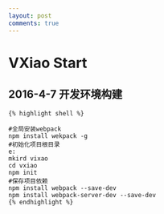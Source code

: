 ```yaml
---
layout: post
comments: true
---
```

# VXiao Start

## 2016-4-7 开发环境构建
    {% highlight shell %}
    
    #全局安装webpack
    npm install wekpack -g
    #初始化项目根目录
    e:
    mkird vixao
    cd vxiao
    npm init
    #保存项目依赖
    npm install webpack --save-dev
    npm install webpack-server-dev --save-dev
    {% endhighlight %}
